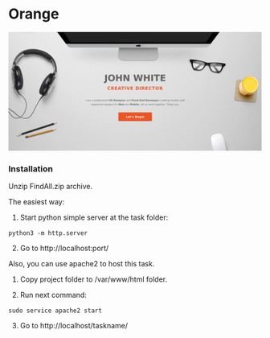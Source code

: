 <h1>Orange</h1>

![This is an image](https://github.com/infosecby/InfoSecBY-CTF/blob/main/CTF%202021/Tasks/Hello/FindAll/FindAll.png)

<h3>Installation</h3>

Unzip FindAll.zip archive.

The easiest way:

1) Start python simple server at the task folder:

```
python3 -m http.server 
```
2) Go to http://localhost:port/

Also, you can use apache2 to host this task.

1) Copy project folder to /var/www/html folder.

2) Run next command: 
```
sudo service apache2 start
```
3) Go to http://localhost/taskname/
